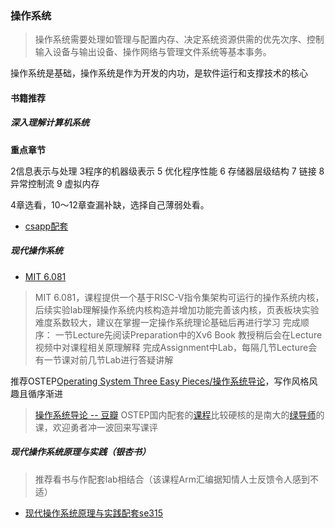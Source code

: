 ### 操作系统

> 操作系统需要处理如管理与配置内存、决定系统资源供需的优先次序、控制输入设备与输出设备、操作网络与管理文件系统等基本事务。

操作系统是基础，操作系统是作为开发的内功，是软件运行和支撑技术的核心

#### 书籍推荐

##### 深入理解计算机系统

**重点章节**

2信息表示与处理
3程序的机器级表示
5 优化程序性能
6 存储器层级结构
7 链接
8 异常控制流
9 虚拟内存

4章选看，10～12章查漏补缺，选择自己薄弱处看。

- [csapp配套](http://csapp.cs.cmu.edu/3e/labs.html)


##### 现代操作系统

- [MIT 6.081](https://pdos.csail.mit.edu/6.828/2020/schedule.html)

> MIT 6.081，课程提供一个基于RISC-V指令集架构可运行的操作系统内核，后续实验lab理解操作系统内核构造并增加功能完善该内核，页表板块实验难度系数较大，建议在掌握一定操作系统理论基础后再进行学习
> 完成顺序：
>   一节Lecture先阅读Preparation中的Xv6 Book
>   教授稍后会在Lecture视频中对课程相关原理解释
>   完成Assignment中Lab，每隔几节Lecture会有一节课对前几节Lab进行答疑讲解

推荐OSTEP[Operating System Three Easy Pieces/操作系统导论](https://pages.cs.wisc.edu/~remzi/OSTEP/)，写作风格风趣且循序渐进
> [操作系统导论 -- 豆瓣](https://book.douban.com/subject/33463930/)
> OSTEP国内配套的[课程](https://www.bilibili.com/video/BV1HN41197Ko)比较硬核的是南大的[绿导师](http://jyywiki.cn/)的课，欢迎勇者冲一波回来写课评

##### 现代操作系统原理与实践（银杏书）

> 推荐看书与作配套lab相结合（该课程Arm汇编据知情人士反馈令人感到不适）
- [现代操作系统原理与实践配套se315](https://ipads.se.sjtu.edu.cn/courses/os/%E2%80%B8)

